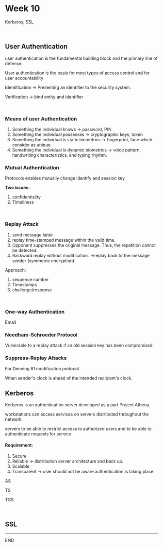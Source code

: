 # Week 10

Kerberos, SSL

<br />

## User Authentication

user authentication is the fundamental building block and the primary line of defense. 

User authentication is the basis for most types of access control and for user accountability

Identification -> Presenting an identifier to the security system.

Verification -> bind entity and identifier

<br />

### Means of user Authentication

1. Something the individual knows -> password, PIN
2. Something the individual possesses -> cryptographic keys, token
3. Something the individual is static biometrics -> fingerprint, face which consider as unique.
4. Something the individual is dynamic biometrics -> voice pattern, handwriting characteristics, and typing rhythm.

<be />

### Mutual Authentication

Protocols enables mutually change identify and session key

**Two issues:** 

1. confidentiality
2. Timeliness

<br />

### Replay Attack

1. send message latter
2. replay time-stamped message within the valid time.
3. Opponent suppresses the original message. Thus, the repetition cannot be detected.
4. Backward replay without modification. ->replay back to the message sender (symmetric encryption).

Approach:

1. sequence number
2. Timestamps
3. challenge/response

<br />

### One-way Authentication

Email

### Needham-Schroeder Protocol

Vulnerable to a replay attack if an old session key has been compromised



### Suppress-Replay Attacks

For Denning 81 modification protocol

When sender's clock is ahead of the intended recipient's clock.





## Kerberos

Kerberos is an authentication server developed as a part Project Athena.

workstations can access services on servers distributed throughout the network

servers to be able to restrict access to authorized users and to be able to authenticate requests for service

#### Requirement:

1. Secure
2. Reliable -> distribution server architecture and back up. 
3. Scalable
4. Transparent -> user should not be aware authentication is taking place.



AS

TS

TGS

<br />

## SSL





---

END

